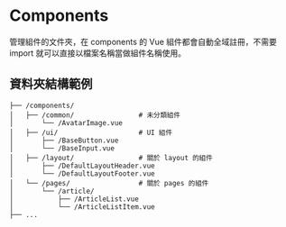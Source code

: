 # Components

管理組件的文件夾，在 components 的 Vue 組件都會自動全域註冊，不需要 import 就可以直接以檔案名稱當做組件名稱使用。

## 資料夾結構範例

```
├── /components/
│   ├── /common/                # 未分類組件
│       └── /AvatarImage.vue
│   ├── /ui/                    # UI 組件
│       ├── /BaseButton.vue
│       └── /BaseInput.vue
│   ├── /layout/                # 關於 layout 的組件
│       ├── /DefaultLayoutHeader.vue
│       └── /DefaultLayoutFooter.vue
│   └── /pages/                 # 關於 pages 的組件
│       └── /article/               
│           ├── /ArticleList.vue
│           └── /ArticleListItem.vue
├── ...
```

